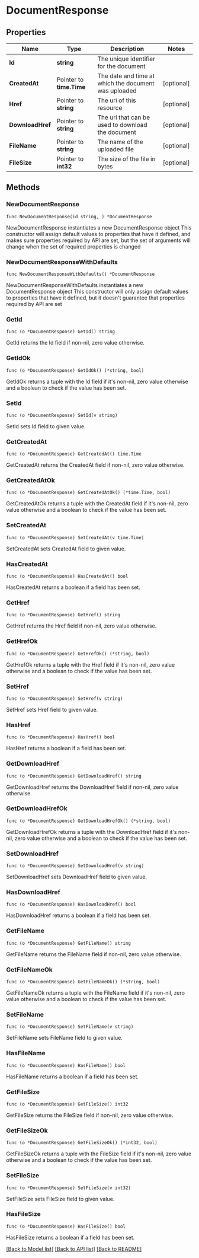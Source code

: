 # DocumentResponse

## Properties

Name | Type | Description | Notes
------------ | ------------- | ------------- | -------------
**Id** | **string** | The unique identifier for the document | 
**CreatedAt** | Pointer to **time.Time** | The date and time at which the document was uploaded | [optional] 
**Href** | Pointer to **string** | The uri of this resource | [optional] 
**DownloadHref** | Pointer to **string** | The uri that can be used to download the document | [optional] 
**FileName** | Pointer to **string** | The name of the uploaded file | [optional] 
**FileSize** | Pointer to **int32** | The size of the file in bytes | [optional] 

## Methods

### NewDocumentResponse

`func NewDocumentResponse(id string, ) *DocumentResponse`

NewDocumentResponse instantiates a new DocumentResponse object
This constructor will assign default values to properties that have it defined,
and makes sure properties required by API are set, but the set of arguments
will change when the set of required properties is changed

### NewDocumentResponseWithDefaults

`func NewDocumentResponseWithDefaults() *DocumentResponse`

NewDocumentResponseWithDefaults instantiates a new DocumentResponse object
This constructor will only assign default values to properties that have it defined,
but it doesn't guarantee that properties required by API are set

### GetId

`func (o *DocumentResponse) GetId() string`

GetId returns the Id field if non-nil, zero value otherwise.

### GetIdOk

`func (o *DocumentResponse) GetIdOk() (*string, bool)`

GetIdOk returns a tuple with the Id field if it's non-nil, zero value otherwise
and a boolean to check if the value has been set.

### SetId

`func (o *DocumentResponse) SetId(v string)`

SetId sets Id field to given value.


### GetCreatedAt

`func (o *DocumentResponse) GetCreatedAt() time.Time`

GetCreatedAt returns the CreatedAt field if non-nil, zero value otherwise.

### GetCreatedAtOk

`func (o *DocumentResponse) GetCreatedAtOk() (*time.Time, bool)`

GetCreatedAtOk returns a tuple with the CreatedAt field if it's non-nil, zero value otherwise
and a boolean to check if the value has been set.

### SetCreatedAt

`func (o *DocumentResponse) SetCreatedAt(v time.Time)`

SetCreatedAt sets CreatedAt field to given value.

### HasCreatedAt

`func (o *DocumentResponse) HasCreatedAt() bool`

HasCreatedAt returns a boolean if a field has been set.

### GetHref

`func (o *DocumentResponse) GetHref() string`

GetHref returns the Href field if non-nil, zero value otherwise.

### GetHrefOk

`func (o *DocumentResponse) GetHrefOk() (*string, bool)`

GetHrefOk returns a tuple with the Href field if it's non-nil, zero value otherwise
and a boolean to check if the value has been set.

### SetHref

`func (o *DocumentResponse) SetHref(v string)`

SetHref sets Href field to given value.

### HasHref

`func (o *DocumentResponse) HasHref() bool`

HasHref returns a boolean if a field has been set.

### GetDownloadHref

`func (o *DocumentResponse) GetDownloadHref() string`

GetDownloadHref returns the DownloadHref field if non-nil, zero value otherwise.

### GetDownloadHrefOk

`func (o *DocumentResponse) GetDownloadHrefOk() (*string, bool)`

GetDownloadHrefOk returns a tuple with the DownloadHref field if it's non-nil, zero value otherwise
and a boolean to check if the value has been set.

### SetDownloadHref

`func (o *DocumentResponse) SetDownloadHref(v string)`

SetDownloadHref sets DownloadHref field to given value.

### HasDownloadHref

`func (o *DocumentResponse) HasDownloadHref() bool`

HasDownloadHref returns a boolean if a field has been set.

### GetFileName

`func (o *DocumentResponse) GetFileName() string`

GetFileName returns the FileName field if non-nil, zero value otherwise.

### GetFileNameOk

`func (o *DocumentResponse) GetFileNameOk() (*string, bool)`

GetFileNameOk returns a tuple with the FileName field if it's non-nil, zero value otherwise
and a boolean to check if the value has been set.

### SetFileName

`func (o *DocumentResponse) SetFileName(v string)`

SetFileName sets FileName field to given value.

### HasFileName

`func (o *DocumentResponse) HasFileName() bool`

HasFileName returns a boolean if a field has been set.

### GetFileSize

`func (o *DocumentResponse) GetFileSize() int32`

GetFileSize returns the FileSize field if non-nil, zero value otherwise.

### GetFileSizeOk

`func (o *DocumentResponse) GetFileSizeOk() (*int32, bool)`

GetFileSizeOk returns a tuple with the FileSize field if it's non-nil, zero value otherwise
and a boolean to check if the value has been set.

### SetFileSize

`func (o *DocumentResponse) SetFileSize(v int32)`

SetFileSize sets FileSize field to given value.

### HasFileSize

`func (o *DocumentResponse) HasFileSize() bool`

HasFileSize returns a boolean if a field has been set.


[[Back to Model list]](../README.md#documentation-for-models) [[Back to API list]](../README.md#documentation-for-api-endpoints) [[Back to README]](../README.md)


